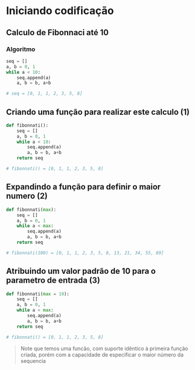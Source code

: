 # Iniciando codificação

## Calculo de Fibonnaci até 10

### Algoritmo

```py
seq = []
a, b = 0, 1
while a < 10:
    seq.append(a)
    a, b = b, a+b

# seq = [0, 1, 1, 2, 3, 5, 8]
```

## Criando uma função para realizar este calculo (1)

```py
def fibonnati():
    seq = []
    a, b = 0, 1
    while a < 10:
        seq.append(a)
        a, b = b, a+b
    return seq

# fibonnati() = [0, 1, 1, 2, 3, 5, 8]
```

## Expandindo a função para definir o maior numero (2)
```py
def fibonnati(max):
    seq = []
    a, b = 0, 1
    while a < max:
        seq.append(a)
        a, b = b, a+b
    return seq

# fibonnati(100) = [0, 1, 1, 2, 3, 5, 8, 13, 21, 34, 55, 89]
```

## Atribuindo um valor padrão de 10 para o parametro de entrada (3)
```py
def fibonnati(max = 10):
    seq = []
    a, b = 0, 1
    while a < max:
        seq.append(a)
        a, b = b, a+b
    return seq

# fibonnati() = [0, 1, 1, 2, 3, 5, 8]
```
> Note que temos uma funcão, com suporte idêntico à primeira função criada, porém com a capacidade de especificar o maior número da sequencia
